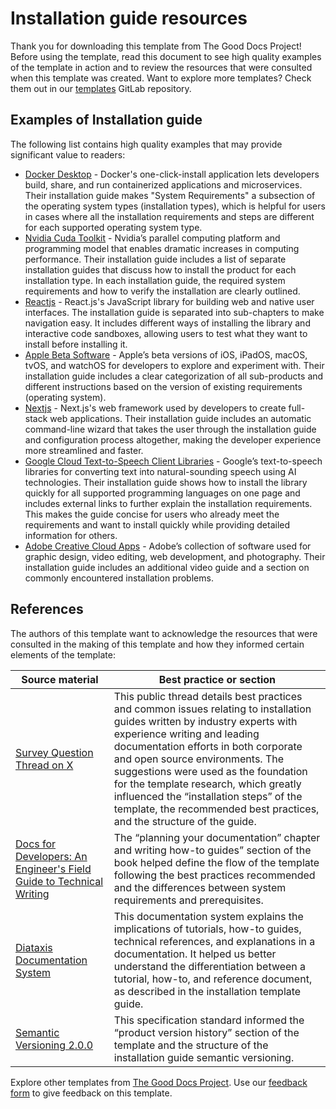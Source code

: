 # Installation guide resources

Thank you for downloading this template from The Good Docs Project! Before using the template, read this document to see high quality examples of the template in action and to review the resources that were consulted when this template was created. Want to explore more templates? Check them out in our [templates](https://gitlab.com/tgdp/templates) GitLab repository.

## Examples of Installation guide

The following list contains high quality examples that may provide significant value to readers:

* [Docker Desktop](https://docs.docker.com/desktop/install/mac-install/?utm_source=https://thegooddocsproject.dev) - Docker's one-click-install application lets developers build, share, and run containerized applications and microservices. Their installation guide makes "System Requirements" a subsection of the operating system types (installation types), which is helpful for users in cases where all the installation requirements and steps are different for each supported operating system type.
* [Nvidia Cuda Toolkit](https://docs.nvidia.com/cuda/?utm_source=https://thegooddocsproject.dev) - Nvidia’s parallel computing platform and programming model that enables dramatic increases in computing performance. Their installation guide includes a list of separate installation guides that discuss how to install the product for each installation type. In each installation guide, the required system requirements and how to verify the installation are clearly outlined.
* [Reactjs](https://react.dev/learn/installation/?utm_source=https://thegooddocsproject.dev) - React.js's JavaScript library for building web and native user interfaces. The installation guide is separated into sub-chapters to make navigation easy. It includes different ways of installing the library and interactive code sandboxes, allowing users to test what they want to install before installing it.
* [Apple Beta Software](https://developer.apple.com/support/install-beta/?utm_source=https://thegooddocsproject.dev) - Apple’s beta versions of iOS, iPadOS, macOS, tvOS, and watchOS for developers to explore and experiment with. Their installation guide includes a clear categorization of all sub-products and different instructions based on the version of existing requirements (operating system).
* [Nextjs](https://nextjs.org/docs/getting-started/installation/?utm_source=https://thegooddocsproject.dev) - Next.js's web framework used by developers to create full-stack web applications. Their installation guide includes an automatic command-line wizard that takes the user through the installation guide and configuration process altogether, making the developer experience more streamlined and faster.
* [Google Cloud Text-to-Speech Client Libraries](https://cloud.google.com/text-to-speech/docs/libraries/?utm_source=https://thegooddocsproject.dev) - Google’s text-to-speech libraries for converting text into natural-sounding speech using AI technologies. Their installation guide shows how to install the library quickly for all supported programming languages on one page and includes external links to further explain the installation requirements. This makes the guide concise for users who already meet the requirements and want to install quickly while providing detailed information for others.
* [Adobe Creative Cloud Apps](https://helpx.adobe.com/download-install/using/download-creative-cloud-apps.html/?utm_source=https://thegooddocsproject.dev) - Adobe’s collection of software used for graphic design, video editing, web development, and photography. Their installation guide includes an additional video guide and a section on commonly encountered installation problems.

## References

The authors of this template want to acknowledge the resources that were consulted in the making of this template and how they informed certain elements of the template: 

| Source material | Best practice or section |
| --------------- | ---------------          |
| [Survey Question Thread on X](https://twitter.com/iambolajiayo/status/1539627304015601664)| This public thread details best practices and common issues relating to installation guides written by industry experts with experience writing and leading documentation efforts in both corporate and open source environments. The suggestions were used as the foundation for the template research, which greatly influenced the “installation steps” of the template, the recommended best practices, and the structure of the guide. |
| [Docs for Developers: An Engineer's Field Guide to Technical Writing](https://docsfordevelopers.com/) | The “planning your documentation” chapter and writing how-to guides” section of the book helped define the flow of the template following the best practices recommended and the differences between system requirements and prerequisites. |
| [Diataxis Documentation System](https://diataxis.fr/?utm_source=https://thegooddocsproject.dev) | This documentation system explains the implications of tutorials, how-to guides, technical references, and explanations in a documentation. It helped us better understand the differentiation between a tutorial, how-to, and reference document, as described in the installation template guide. |
| [Semantic Versioning 2.0.0](https://semver.org/?utm_source=https://thegooddocsproject.dev) | This specification standard informed the “product version history” section of the template and the structure of the installation guide semantic versioning. |

Explore other templates from [The Good Docs Project](https://gitlab.com/tgdp/templates). Use our [feedback form](https://thegooddocsproject.dev/feedback/?template=Installation%20guide%20resources) to give feedback on this template.
